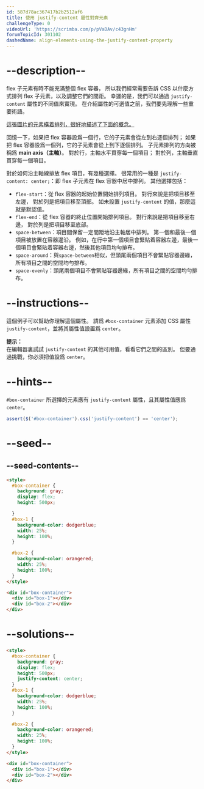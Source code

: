 ```yaml
---
id: 587d78ac367417b2b2512af6
title: 使用 justify-content 屬性對齊元素
challengeType: 0
videoUrl: 'https://scrimba.com/p/pVaDAv/c43gnHm'
forumTopicId: 301102
dashedName: align-elements-using-the-justify-content-property
---
```


# --description--

flex 子元素有時不能充滿整個 flex 容器， 所以我們經常需要告訴 CSS 以什麼方式排列 flex 子元素，以及調整它們的間距。 幸運的是，我們可以通過 `justify-content` 屬性的不同值來實現。 在介紹屬性的可選值之前，我們要先理解一些重要術語。

[這張圖片的元素橫着排列，很好地描述了下面的概念。](https://www.w3.org/TR/css-flexbox-1/images/flex-direction-terms.svg)

回憶一下，如果把 flex 容器設爲一個行，它的子元素會從左到右逐個排列； 如果把 flex 容器設爲一個列，它的子元素會從上到下逐個排列。 子元素排列的方向被稱爲 **main axis（主軸）**。 對於行，主軸水平貫穿每一個項目； 對於列，主軸垂直貫穿每一個項目。

對於如何沿主軸線排放 flex 項目，有幾種選擇。 很常用的一種是 `justify-content: center;`：即 flex 子元素在 flex 容器中居中排列。 其他選擇包括：

<ul><li><code>flex-start</code>：從 flex 容器的起始位置開始排列項目。 對行來說是把項目移至左邊， 對於列是把項目移至頂部。 如未設置 <code>justify-content</code> 的值，那麼這就是默認值。</li><li><code>flex-end</code>：從 flex 容器的終止位置開始排列項目。 對行來說是把項目移至右邊， 對於列是把項目移至底部。</li><li><code>space-between</code>：項目間保留一定間距地沿主軸居中排列。 第一個和最後一個項目被放置在容器邊沿。 例如，在行中第一個項目會緊貼着容器左邊，最後一個項目會緊貼着容器右邊，然後其他項目均勻排布。</li><li><code>space-around</code>：與<code>space-between</code>相似，但頭尾兩個項目不會緊貼容器邊緣，所有項目之間的空間均勻排布。</li><li><code>space-evenly</code>：頭尾兩個項目不會緊貼容器邊緣，所有項目之間的空間均勻排布。</li></ul>

# --instructions--

這個例子可以幫助你理解這個屬性。 請爲 `#box-container` 元素添加 CSS 屬性 `justify-content`，並將其屬性值設置爲 `center`。

**提示：**  
在編輯器裏試試 `justify-content` 的其他可用值，看看它們之間的區別。 但要通過挑戰，你必須把值設爲 `center`。

# --hints--

`#box-container` 所選擇的元素應有 `justify-content` 屬性，且其屬性值應爲 `center`。

```js
assert($('#box-container').css('justify-content') == 'center');
```

# --seed--

## --seed-contents--

```html
<style>
  #box-container {
    background: gray;
    display: flex;
    height: 500px;

  }
  #box-1 {
    background-color: dodgerblue;
    width: 25%;
    height: 100%;
  }

  #box-2 {
    background-color: orangered;
    width: 25%;
    height: 100%;
  }
</style>

<div id="box-container">
  <div id="box-1"></div>
  <div id="box-2"></div>
</div>
```

# --solutions--

```html
<style>
  #box-container {
    background: gray;
    display: flex;
    height: 500px;
    justify-content: center;
  }
  #box-1 {
    background-color: dodgerblue;
    width: 25%;
    height: 100%;
  }

  #box-2 {
    background-color: orangered;
    width: 25%;
    height: 100%;
  }
</style>

<div id="box-container">
  <div id="box-1"></div>
  <div id="box-2"></div>
</div>
```

